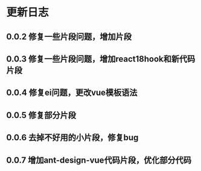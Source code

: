 # 更新日志

## 0.0.2 修复一些片段问题，增加片段

## 0.0.3 修复一些片段问题，增加react18hook和新代码片段

## 0.0.4 修复ei问题，更改vue模板语法

## 0.0.5 修复部分片段

## 0.0.6 去掉不好用的小片段，修复bug

## 0.0.7 增加ant-design-vue代码片段，优化部分代码
